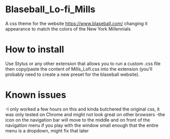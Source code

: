 # Blaseball_Lo-fi_Mills
A css theme for the website https://www.blaseball.com/ changing it appearance to match the colors of the New York Millennials 

# How to install
Use Stylus or any other extension that allows you to run a custom .css file then copy/paste the content of Mills_Lofi.css into the extension (you'll probably need to create a new preset for the blaseball website).


# Known issues
-I only worked a few hours on this and kinda butchered the original css, it was only tested on Chrome and might not look great on other browsers
-the icon on the navigation bar will move to the middle and on front of the navigation menu if you play with the window small enough that the entire menu is a dropdown, might fix that later


